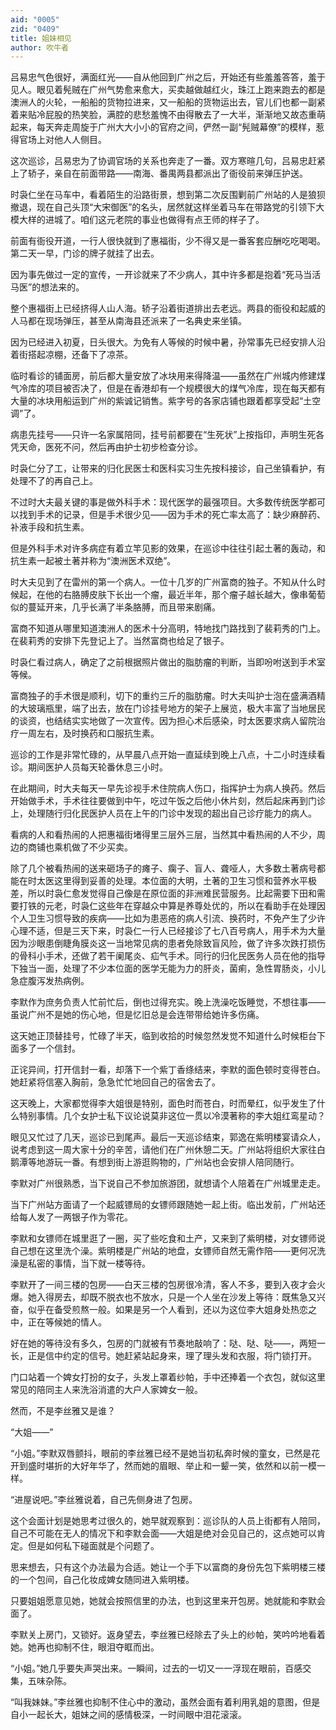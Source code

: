 ```yaml
---
aid: "0005"
zid: "0409"
title: 姐妹相见
author: 吹牛者
---
```


吕易忠气色很好，满面红光——自从他回到广州之后，开始还有些羞羞答答，羞于见人。眼见着髡贼在广州气势愈来愈大，买卖越做越红火，珠江上跑来跑去的都是澳洲人的火轮，一船船的货物拉进来，又一船船的货物运出去，官儿们也都一副紧着来贴冷屁股的热笑脸，满腔的悲愁羞愧不由得散去了一大半，渐渐地又故态重萌起来，每天奔走周旋于广州大大小小的官府之间，俨然一副“髡贼幕僚”的模样，惹得官场上对他人人侧目。

这次巡诊，吕易忠为了协调官场的关系也奔走了一番。双方寒暄几句，吕易忠赶紧上了轿子，亲自在前面带路——南海、番禺两县都派出了衙役前来弹压护送。

时袅仁坐在马车中，看着陌生的沿路街景，想到第二次反围剿前广州站的人是狼狈撤退，现在自己头顶“大宋御医”的名头，居然就这样坐着马车在带路党的引领下大模大样的进城了。咱们这元老院的事业也做得有点王师的样子了。

前面有衙役开道，一行人很快就到了惠福街，少不得又是一番客套应酬吃吃喝喝。第二天一早，门诊的牌子就挂了出去。

因为事先做过一定的宣传，一开诊就来了不少病人，其中许多都是抱着“死马当活马医”的想法来的。

整个惠福街上已经挤得人山人海。轿子沿着街道排出去老远。两县的衙役和起威的人马都在现场弹压，甚至从南海县还派来了一名典史来坐镇。

因为已经进入初夏，日头很大。为免有人等候的时候中暑，孙常事先已经安排人沿着街搭起凉棚，还备下了凉茶。

临时看诊的铺面房，前后都大量安放了冰块用来得降温——虽然在广州城内修建煤气冷库的项目被否决了，但是在香港却有一个规模很大的煤气冷库，现在每天都有大量的冰块用船运到广州的紫诚记销售。紫字号的各家店铺也跟着都享受起“土空调”了。

病患先挂号——只许一名家属陪同，挂号前都要在“生死状”上按指印，声明生死各凭天命，医死不问，然后再由护士初步检查分诊。

时袅仁分了工，让带来的归化民医士和医科实习生先按科接诊，自己坐镇看护，有处理不了的再自己上。

不过时大夫最关键的事是做外科手术：现代医学的最强项目。大多数传统医学都可以找到手术的记录，但是手术很少见——因为手术的死亡率太高了：缺少麻醉药、补液手段和抗生素。

但是外科手术对许多病症有着立竿见影的效果，在巡诊中往往引起土著的轰动，和抗生素一起被土著并称为“澳洲医术双绝”。

时大夫见到了在雷州的第一个病人。一位十几岁的广州富商的独子。不知从什么时候起，在他的右胳膊皮肤下长出一个瘤，最近半年，那个瘤子越长越大，像串葡萄似的蔓延开来，几乎长满了半条胳膊，而且带来剧痛。

富商不知道从哪里知道澳洲人的医术十分高明，特地找门路找到了裴莉秀的门上。在裴莉秀的安排下先登记上了。当然富商也给足了银子。

时袅仁看过病人，确定了之前根据照片做出的脂肪瘤的判断，当即吩咐送到手术室等候。

富商独子的手术很是顺利，切下的重约三斤的脂肪瘤。时大夫叫护士泡在盛满酒精的大玻璃瓶里，端了出去，放在门诊挂号地方的架子上展览，极大丰富了当地居民的谈资，也结结实实地做了一次宣传。因为担心术后感染，时太医要求病人留院治疗一周左右，及时换药和口服抗生素。

巡诊的工作是非常忙碌的，从早晨八点开始一直延续到晚上八点，十二小时连续看诊。期间医护人员每天轮番休息三小时。

在此期间，时大夫每天一早先诊视手术住院病人伤口，指挥护士为病人换药。然后开始做手术，手术往往要做到中午，吃过午饭之后他小休片刻，然后起床再到门诊上，处理随行归化民医护人员在上午的门诊中发现的超出自己诊疗能力的病人。

看病的人和看热闹的人把惠福街堵得里三层外三层，当然其中看热闹的人不少，周边的商铺也乘机做了不少买卖。

除了几个被看热闹的送来砸场子的瘫子、瘸子、盲人、聋哑人，大多数土著病号都能在时太医这里得到妥善的处理。本位面的大明，土著的卫生习惯和营养水平极差，所以时袅仁愈发觉得自己像是在原位面的非洲难民营服务。比起需要下田和需要打铁的元老，时袅仁这些年在穿越众中算是养尊处优的，所以在看助手在处理因个人卫生习惯导致的疾病——比如为患恶疮的病人引流、换药时，不免产生了少许心理不适，但是三天下来，时袅仁一行人已经接诊了七八百号病人，用手术为大量因为沙眼患倒睫角膜炎这一当地常见病的患者免除致盲风险，做了许多次跌打损伤的骨科小手术，还做了若干阑尾炎、疝气手术。同行的归化民医务人员在他的指导下独当一面，处理了不少本位面的医学无能为力的肝炎，菌痢，急性胃肠炎，小儿急症腹泻发热病例。

李默作为庶务负责人忙前忙后，倒也过得充实。晚上洗澡吃饭睡觉，不想往事——虽说广州不是她的伤心地，但是忆旧总是会连带带给她许多伤痛。

这天她正顶替挂号，忙碌了半天，临到收拾的时候忽然发觉不知道什么时候柜台下面多了一个信封。

正诧异间，打开信封一看，却落下一个紫丁香绦结来，李默的面色顿时变得苍白。她赶紧将信塞入胸前，急急忙忙地回自己的宿舍去了。

这天晚上，大家都觉得李大姐很是特别，面色时而苍白，时而晕红，似乎发生了什么特别事情。几个女护士私下议论说莫非这位一贯以冷漠著称的李大姐红鸾星动？

眼见又忙过了几天，巡诊已到尾声。最后一天巡诊结束，郭逸在紫明楼宴请众人，说考虑到这一周大家十分的辛苦，请他们在广州休憩二天。广州站将组织大家往白鹅潭等地游玩一番。有想到街上游逛购物的，广州站也会安排人陪同随行。

李默对广州很熟悉，当下说自己不参加旅游团，就想请个人陪着在广州城里走走。

当下广州站方面请了一个起威镖局的女镖师跟随她一起上街。临出发前，广州站还给每人发了一两银子作为零花。

李默和女镖师在城里逛了一圈，买了些吃食和土产，又来到了紫明楼，对女镖师说自己想在这里洗个澡。紫明楼是广州站的地盘，女镖师自然无需作陪——更何况洗澡是私密的事情，当下就一楼等待。

李默开了一间三楼的包房——白天三楼的包房很冷清，客人不多，要到入夜才会火爆。她入得房去，却既不脱衣也不放水，只是一个人坐在沙发上等待：既焦急又兴奋，似乎在备受煎熬一般。如果是另一个人看到，还以为这位李大姐身处热恋之中，正在等候她的情人。

好在她的等待没有多久，包房的门就被有节奏地敲响了：哒、哒、哒——，两短一长，正是信中约定的信号。她赶紧站起身来，理了理头发和衣服，将门锁打开。

门口站着一个婢女打扮的女子，头发上罩着纱帕，手中还捧着一个衣包，就似这里常见的陪同主人来洗浴消遣的大户人家婢女一般。

然而，不是李丝雅又是谁？

“大姐——”

“小姐。”李默双唇颤抖，眼前的李丝雅已经不是她当初私奔时候的童女，已然是花开到盛时堪折的大好年华了，然而她的眉眼、举止和一颦一笑，依然和以前一模一样。

“进屋说吧。”李丝雅说着，自己先侧身进了包房。

这个会面计划是她思考过很久的，她早就观察到：巡诊队的人员上街都有人陪同，自己不可能在无人的情况下和李默会面——大姐是绝对会见自己的，这点她可以肯定。但是如何私下碰面就是个问题了。

思来想去，只有这个办法最为合适。她让一个手下以富商的身份先包下紫明楼三楼的一个包间，自己化妆成婢女随同进入紫明楼。

只要姐姐愿意见她，她就会按照信里的办法，也到这里来开包房。她就能和李默会面了。

李默关上房门，又锁好。返身望去，李丝雅已经除去了头上的纱帕，笑吟吟地看着她。她再也抑制不住，眼泪夺眶而出。

“小姐。”她几乎要失声哭出来。一瞬间，过去的一切又一一浮现在眼前，百感交集，五味杂陈。

“叫我妹妹。”李丝雅也抑制不住心中的激动，虽然会面有着利用乳姐的意图，但是自小一起长大，姐妹之间的感情极深，一时间眼中泪花滚滚。
